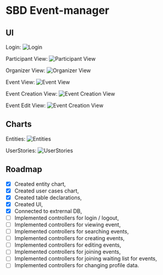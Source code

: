 # SBD Event-manager

## UI
Login:
![Login](https://github.com/matis11/SBD-Event-manager/blob/master/ui/login.png)

Participant View:
![Participant View](https://github.com/matis11/SBD-Event-manager/blob/master/ui/participantView.png)

Organizer View:
![Organizer View](https://github.com/matis11/SBD-Event-manager/blob/master/ui/organizerView.png)

Event View:
![Event View](https://github.com/matis11/SBD-Event-manager/blob/master/ui/eventView.png)

Event Creation View:
![Event Creation View](https://github.com/matis11/SBD-Event-manager/blob/master/ui/eventCreationView.png)

Event Edit View:
![Event Creation View](https://github.com/matis11/SBD-Event-manager/blob/master/ui/eventEditView.png)

## Charts
Entities:
![Entities](https://github.com/matis11/SBD-Event-manager/blob/master/charts/Entities.png)

UserStories:
![UserStories](https://github.com/matis11/SBD-Event-manager/blob/master/charts/UserStories.png)

## Roadmap
- [x] Created entity chart,
- [x] Created user cases chart,
- [x] Created table declarations,
- [x] Created UI,
- [x] Connected to extrernal DB,
- [ ] Implemented controllers for login / logout,
- [ ] Implemented controllers for viewing event,
- [ ] Implemented controllers for searching events,
- [ ] Implemented controllers for creating events,
- [ ] Implemented controllers for editing events,
- [ ] Implemented controllers for joining events,
- [ ] Implemented controllers for joining waiting list for events,
- [ ] Implemented controllers for changing profile data.
